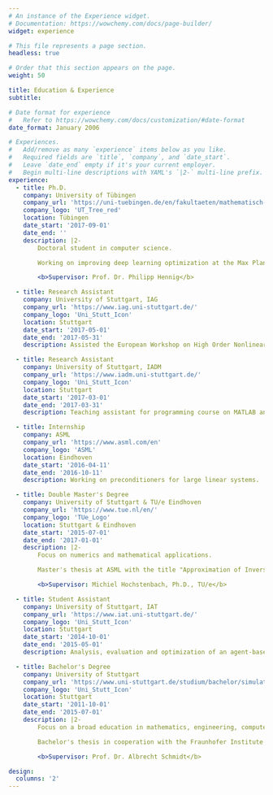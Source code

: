 ```yaml
---
# An instance of the Experience widget.
# Documentation: https://wowchemy.com/docs/page-builder/
widget: experience

# This file represents a page section.
headless: true

# Order that this section appears on the page.
weight: 50

title: Education & Experience
subtitle:

# Date format for experience
#   Refer to https://wowchemy.com/docs/customization/#date-format
date_format: January 2006

# Experiences.
#   Add/remove as many `experience` items below as you like.
#   Required fields are `title`, `company`, and `date_start`.
#   Leave `date_end` empty if it's your current employer.
#   Begin multi-line descriptions with YAML's `|2-` multi-line prefix.
experience:
  - title: Ph.D.
    company: University of Tübingen
    company_url: 'https://uni-tuebingen.de/en/fakultaeten/mathematisch-naturwissenschaftliche-fakultaet/fachbereiche/informatik/lehrstuehle/methods-of-machine-learning/start/'
    company_logo: 'UT_Tree_red'
    location: Tübingen
    date_start: '2017-09-01'
    date_end: ''
    description: |2-
        Doctoral student in computer science.

        Working on improving deep learning optimization at the Max Planck Institute for Intelligent Systems and the University of Tübingen in the International Max Planck Research School for Intelligent Systems (IMPRS-IS).

        <b>Supervisor: Prof. Dr. Philipp Hennig</b>

  - title: Research Assistant
    company: University of Stuttgart, IAG
    company_url: 'https://www.iag.uni-stuttgart.de/'
    company_logo: 'Uni_Stutt_Icon'
    location: Stuttgart
    date_start: '2017-05-01'
    date_end: '2017-05-31'
    description: Assisted the European Workshop on High Order Nonlinear Numerical Methods for Evolutionary PDEs.

  - title: Research Assistant
    company: University of Stuttgart, IADM
    company_url: 'https://www.iadm.uni-stuttgart.de/'
    company_logo: 'Uni_Stutt_Icon'
    location: Stuttgart
    date_start: '2017-03-01'
    date_end: '2017-03-31'
    description: Teaching assistant for programming course on MATLAB and C++.

  - title: Internship
    company: ASML
    company_url: 'https://www.asml.com/en'
    company_logo: 'ASML'
    location: Eindhoven
    date_start: '2016-04-11'
    date_end: '2016-10-11'
    description: Working on preconditioners for large linear systems.

  - title: Double Master's Degree
    company: University of Stuttgart & TU/e Eindhoven
    company_url: 'https://www.tue.nl/en/'
    company_logo: 'TUe_Logo'
    location: Stuttgart & Eindhoven
    date_start: '2015-07-01'
    date_end: '2017-01-01'
    description: |2-
        Focus on numerics and mathematical applications.

        Master's thesis at ASML with the title "Approximation of Inverses of BTTB Matrices for Preconditioning Applications".

        <b>Supervisor: Michiel Hochstenbach, Ph.D., TU/e</b>

  - title: Student Assistant
    company: University of Stuttgart, IAT
    company_url: 'https://www.iat.uni-stuttgart.de/'
    company_logo: 'Uni_Stutt_Icon'
    location: Stuttgart
    date_start: '2014-10-01'
    date_end: '2015-05-01'
    description: Analysis, evaluation and optimization of an agent-based warning dissemination model. Support for the round table at the Fraunhofer IAO about research in civil protection.

  - title: Bachelor's Degree
    company: University of Stuttgart
    company_url: 'https://www.uni-stuttgart.de/studium/bachelor/simulation-technology-b.sc./'
    company_logo: 'Uni_Stutt_Icon'
    location: Stuttgart
    date_start: '2011-10-01'
    date_end: '2015-07-01'
    description: |2-
        Focus on a broad education in mathematics, engineering, computer & natural science.

        Bachelor's thesis in cooperation with the Fraunhofer Institute for Industrial Engineering with the title "Analysis, evaluation and optimization of an agent-based model simulating warning dissemination".

        <b>Supervisor: Prof. Dr. Albrecht Schmidt</b>

design:
  columns: '2'
---
```

